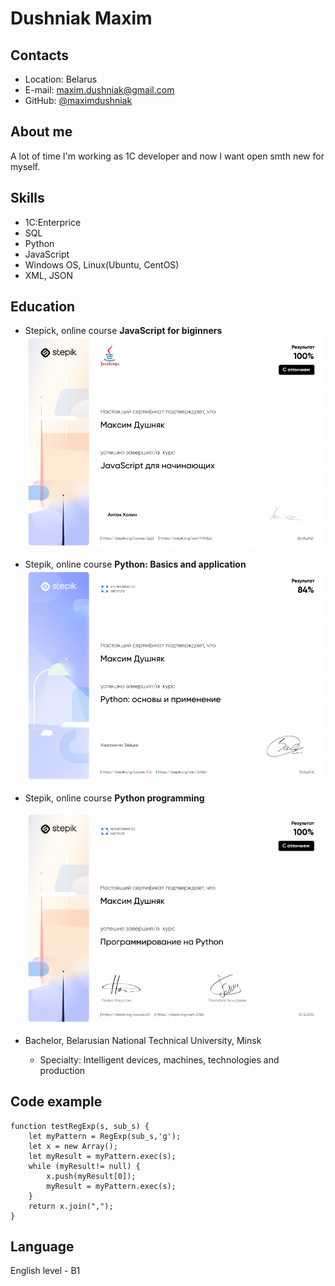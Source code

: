 # Dushniak Maxim

## Contacts

* Location: Belarus
* E-mail: maxim.dushniak@gmail.com
* GitHub: [@maximdushniak](https://github.com/maximdushniak "https://github.com/maximdushniak")

## About me
A lot of time I'm working as 1С developer and now I want open smth new for myself.

## Skills
* 1C:Enterprice
* SQL
* Python
* JavaScript
* Windows OS, Linux(Ubuntu, CentOS)
* XML, JSON

## Education

* Stepick, online course **JavaScript for biginners**
  [![](914fb086b5ea9b3973c092e455a40ed20c2dc495.png)](https://stepik.org/cert/990822)

* Stepik, online course **Python: Basics and application**
  [![](eca77019e745074aa274e881e1c866dcf336907b.png)](https://stepik.org/cert/24827)

* Stepik, online course **Python programming**

  [![](50316a0182bdb98521ab5f401343ebb2bd6659a3.png)](https://stepik.org/cert/2785)

* Bachelor, Belarusian National Technical University, Minsk   
  * Specialty: Intelligent devices, machines, technologies and production

## Code example
```
function testRegExp(s, sub_s) {
    let myPattern = RegExp(sub_s,'g');
    let x = new Array();
    let myResult = myPattern.exec(s);
    while (myResult!= null) {
        x.push(myResult[0]);
        myResult = myPattern.exec(s);
    }
    return x.join(",");
}
```

## Language
English level - B1
